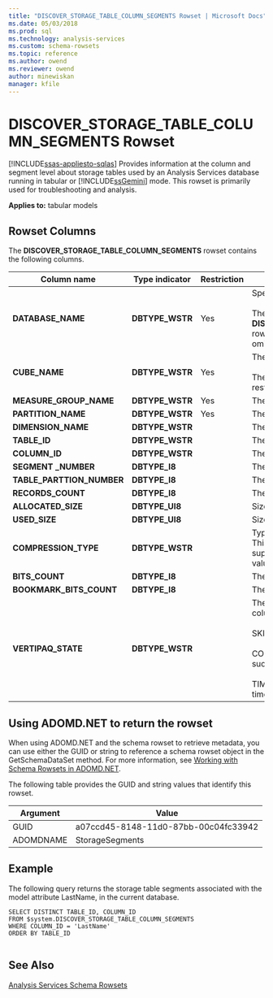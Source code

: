 ```yaml
---
title: "DISCOVER_STORAGE_TABLE_COLUMN_SEGMENTS Rowset | Microsoft Docs"
ms.date: 05/03/2018
ms.prod: sql
ms.technology: analysis-services
ms.custom: schema-rowsets
ms.topic: reference
ms.author: owend
ms.reviewer: owend
author: minewiskan
manager: kfile
---
```

# DISCOVER_STORAGE_TABLE_COLUMN_SEGMENTS Rowset
[!INCLUDE[ssas-appliesto-sqlas](../../../includes/ssas-appliesto-sqlas.md)]
  Provides information at the column and segment level about storage tables used by an Analysis Services database running in tabular or [!INCLUDE[ssGemini](../../../includes/ssgemini-md.md)] mode. This rowset is primarily used for troubleshooting and analysis.  
  
 **Applies to:** tabular models  
  
## Rowset Columns  
 The **DISCOVER_STORAGE_TABLE_COLUMN_SEGMENTS** rowset contains the following columns.  
  
|**Column name**|**Type indicator**|**Restriction**|**Description**|  
|---------------------|------------------------|---------------------|---------------------|  
|**DATABASE_NAME**|**DBTYPE_WSTR**|Yes|Specifies the tabular database.<br /><br /> The **DISCOVER_STORAGE_TABLE_COLUMN_SEGMENTS** rowset can be restricted by using this column. If omitted the current database is used.|  
|**CUBE_NAME**|**DBTYPE_WSTR**|Yes|The name of the model.<br /><br /> The **DISCOVER_STORAGE_TABLES** rowset can be restricted by using this column.|  
|**MEASURE_GROUP_NAME**|**DBTYPE_WSTR**|Yes|The name of the measure group.|  
|**PARTITION_NAME**|**DBTYPE_WSTR**|Yes|The name of the partition.|  
|**DIMENSION_NAME**|**DBTYPE_WSTR**||The name of the dimension.|  
|**TABLE_ID**|**DBTYPE_WSTR**||The internal ID of the table segment.|  
|**COLUMN_ID**|**DBTYPE_WSTR**||The internal ID of the column.|  
|**SEGMENT _NUMBER**|**DBTYPE_I8**||The ordinal number of the table segment.|  
|**TABLE_PARTTION_NUMBER**|**DBTYPE_I8**||The ordinal number of the partition.|  
|**RECORDS_COUNT**|**DBTYPE_I8**||The number of records in the partition.|  
|**ALLOCATED_SIZE**|**DBTYPE_UI8**||Size in bytes allocated to the column segment.|  
|**USED_SIZE**|**DBTYPE_UI8**||Size in bytes used by the column segment.|  
|**COMPRESSION_TYPE**|**DBTYPE_WSTR**||Type of compression applied to the column segment. This value is intended for internal use and customer support use only. Microsoft does not publish valid values or descriptions for this column.|  
|**BITS_COUNT**|**DBTYPE_I8**||The count of bits.|  
|**BOOKMARK_BITS_COUNT**|**DBTYPE_I8**||The count of bookmark bits.|  
|**VERTIPAQ_STATE**|**DBTYPE_WSTR**||The state of the VertiPaq compression for this column segment. The value is one of the following:<br /><br /> SKIPPED – The VertiPaq compression was skipped.<br /><br /> COMPLETED – The VertiPaq compression completed successfully.<br /><br /> TIMEBOXED – The VertiPaq compression was timeboxed.|  
  
## Using ADOMD.NET to return the rowset  
 When using ADOMD.NET and the schema rowset to retrieve metadata, you can use either the GUID or string to reference a schema rowset object in the GetSchemaDataSet method. For more information, see [Working with Schema Rowsets in ADOMD.NET](../../../analysis-services/multidimensional-models-adomd-net-client/retrieving-metadata-working-with-schema-rowsets.md).  
  
 The following table provides the GUID and string values that identify this rowset.  
  
|Argument|Value|  
|--------------|-----------|  
|GUID|a07ccd45-8148-11d0-87bb-00c04fc33942|  
|ADOMDNAME|StorageSegments|  
  
## Example  
 The following query returns the storage table segments associated with the model attribute LastName, in the current database.  
  
```  
SELECT DISTINCT TABLE_ID, COLUMN_ID   
FROM $system.DISCOVER_STORAGE_TABLE_COLUMN_SEGMENTS  
WHERE COLUMN_ID = 'LastName'  
ORDER BY TABLE_ID  
  
```  
  
## See Also  
 [Analysis Services Schema Rowsets](../../../analysis-services/schema-rowsets/analysis-services-schema-rowsets.md)  
  
  
